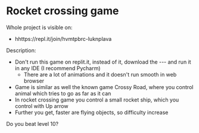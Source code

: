 # Rocket crossing game

Whole project is visible on:
- hhttps://repl.it/join/hvmtpbrc-luknplava

Description:
- Don't run this game on replit.it, instead of it, download the --- and run it in any IDE (I recommend Pycharm)
    - There are a lot of animations and it doesn't run smooth in web browser
- Game is similar as well the known game Crossy Road, where you control animal which tries to go as far as it can
- In rocket crossing game you control a small rocket ship, which you control with Up arrow
- Further you get, faster are flying objects, so difficulty increase

Do you beat level 10?

